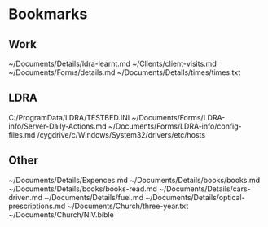 Bookmarks
=========

Work
----
~/Documents/Details/ldra-learnt.md
~/Clients/client-visits.md
~/Documents/Forms/details.md
~/Documents/Details/times/times.txt

LDRA
----
C:/ProgramData/LDRA/TESTBED.INI
~/Documents/Forms/LDRA-info/Server-Daily-Actions.md
~/Documents/Forms/LDRA-info/config-files.md
/cygdrive/c/Windows/System32/drivers/etc/hosts

Other
-----
~/Documents/Details/Expences.md
~/Documents/Details/books/books.md
~/Documents/Details/books/books-read.md
~/Documents/Details/cars-driven.md
~/Documents/Details/fuel.md
~/Documents/Details/optical-prescriptions.md
~/Documents/Church/three-year.txt
~/Documents/Church/NIV.bible

<!--
Created:  Thu 22 Jan 2015
Modified: Tue 12 May 2015
Author:   Josh Wainwright
Filename: bookmarks.md
-->
